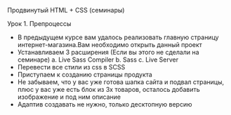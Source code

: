 Продвинутый HTML + CSS (семинары) 

Урок 1. Препроцессы

- В предыдущем курсе вам удалось реализовать главную страницу интернет-магазина.Вам необходимо открыть данный проект
- Устанавливаем 3 расширения (Если вы этого не сделали на семинаре) a. Live Sass Compiler b. Sass c. Live Server
- Перевести все стили из css в SCSS
- Приступаем к созданию страницы продукта
- Не забываем, что у вас уже готова шапка сайта и подвал страницы, плюс у вас уже есть блок из 3х товаров, осталось добавить изображение и под ним описание
- Адаптив создавать не нужно, только десктопную версию
